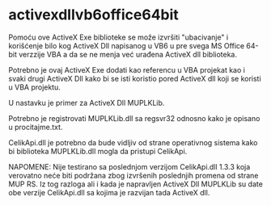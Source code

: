 # activexdllvb6office64bit
Pomoću ove ActiveX Exe biblioteke se može izvršiti "ubacivanje" i korišćenje bilo kog ActiveX Dll napisanog u VB6 u pre svega MS Office 64-bit verzzije VBA a da se ne menja već urađena ActiveX dll biblioteka.

Potrebno je ovaj ActiveX Exe dodati kao referencu u VBA projekat kao i svaki drugi ActiveX Dll kako bi se isti koristio pored ActiveX dll koji se koristi u VBA projektu.

U nastavku je primer za ActiveX Dll MUPLKLib.

Potrebno je registrovati MUPLKLib.dll sa regsvr32 odnosno kako je opisano u procitajme.txt.

CelikApi.dll je potrebno da bude vidljiv od strane operativnog sistema kako bi biblioteka MUPLKLib.dll mogla da pristupi CelikApi.

NAPOMENE:
Nije testirano sa poslednjom verzijom CelikApi.dll 1.3.3 koja verovatno neće biti podržana zbog izvršenih poslednjih promena od strane MUP RS.
Iz tog razloga ali i kada je napravljen ActiveX Dll MUPLKLib su date obe verzije CelikApi.dll sa kojima je razvijan tada ActiveX dll.

